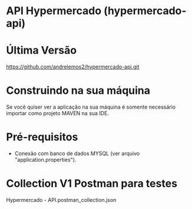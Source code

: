 API Hypermercado (hypermercado-api)
==========================

Última Versão
==========================

https://github.com/andrelemos2/hypermercado-api.git

Construindo na sua máquina
==========================

Se você quiser ver a aplicação na sua máquina é somente necessário importar como projeto MAVEN na sua IDE.

# Pré-requisitos
- Conexão com banco de dados MYSQL (ver arquivo "application.properties").

# Collection V1 Postman para testes
Hypermercado - API.postman_collection.json

